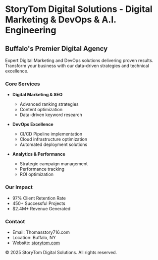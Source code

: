 # StoryTom Digital Solutions - Digital Marketing & DevOps & A.I. Engineering 

## Buffalo's Premier Digital Agency

Expert Digital Marketing and DevOps solutions delivering proven results. Transform your business with our data-driven strategies and technical excellence.

### Core Services

- **Digital Marketing & SEO**
  - Advanced ranking strategies
  - Content optimization
  - Data-driven keyword research

- **DevOps Excellence**
  - CI/CD Pipeline implementation
  - Cloud infrastructure optimization
  - Automated deployment solutions

- **Analytics & Performance**
  - Strategic campaign management
  - Performance tracking
  - ROI optimization

### Our Impact

- 97% Client Retention Rate
- 450+ Successful Projects
- $2.4M+ Revenue Generated

### Contact

- Email: Thomasstory716.com
- Location: Buffalo, NY
- Website: [storytom.com](https://storytom.com)

© 2025 StoryTom Digital Solutions. All rights reserved.
